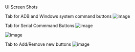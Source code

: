 UI Screen Shots

Tab for ADB and Windows system command buttons
![image](https://github.com/dungeonmaster2911/Debug-Dashboard/assets/31382791/bfba38e1-db67-4be6-a3b0-14722ef1c7b1)

Tab for Serial Commmand Buttons
![image](https://github.com/dungeonmaster2911/Debug-Dashboard/assets/31382791/26e968c9-6564-456d-a76f-a2b0966aba61)

![image](https://github.com/dungeonmaster2911/Debug-Dashboard/assets/31382791/3028f1a7-142f-477e-99aa-0f9b477d583a)

Tab to Add/Remove new buttons
![image](https://github.com/dungeonmaster2911/Debug-Dashboard/assets/31382791/725856b2-cd01-4cc5-a2aa-d41a9027d081)

